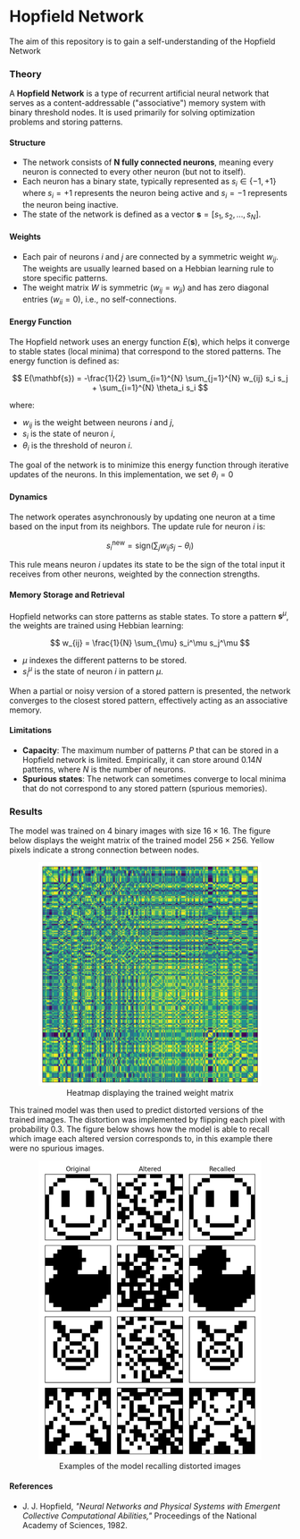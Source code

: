 # Hopfield Network
The aim of this repository is to gain a self-understanding of the Hopfield Network

### Theory
A **Hopfield Network** is a type of recurrent artificial neural network that serves as a content-addressable ("associative") memory system with binary threshold nodes. It is used primarily for solving optimization problems and storing patterns.

#### Structure
- The network consists of **N fully connected neurons**, meaning every neuron is connected to every other neuron (but not to itself).
- Each neuron has a binary state, typically represented as $s_i \in \{-1, +1\}$ where $s_i = +1$ represents the neuron being active and $s_i = -1$ represents the neuron being inactive.
- The state of the network is defined as a vector $\mathbf{s} = [s_1, s_2, \dots, s_N]$.

#### Weights
- Each pair of neurons $i$ and $j$ are connected by a symmetric weight $w_{ij}$. The weights are usually learned based on a Hebbian learning rule to store specific patterns.
- The weight matrix $W$ is symmetric ($w_{ij} = w_{ji}$) and has zero diagonal entries ($w_{ii} = 0$), i.e., no self-connections.

#### Energy Function
The Hopfield network uses an energy function $E(\mathbf{s})$, which helps it converge to stable states (local minima) that correspond to the stored patterns. The energy function is defined as:

$$
E(\mathbf{s}) = -\frac{1}{2} \sum_{i=1}^{N} \sum_{j=1}^{N} w_{ij} s_i s_j + \sum_{i=1}^{N} \theta_i s_i
$$

where:
- $w_{ij}$ is the weight between neurons $i$ and $j$,
- $s_i$ is the state of neuron $i$,
- $\theta_i$ is the threshold of neuron $i$.

The goal of the network is to minimize this energy function through iterative updates of the neurons. In this implementation, we set $\theta_i = 0$

#### Dynamics
The network operates asynchronously by updating one neuron at a time based on the input from its neighbors. The update rule for neuron $i$ is:

$$
s_i^{\text{new}} = \text{sign}\left( \sum_{j} w_{ij} s_j - \theta_i \right)
$$

This rule means neuron $i$ updates its state to be the sign of the total input it receives from other neurons, weighted by the connection strengths.

#### Memory Storage and Retrieval
Hopfield networks can store patterns as stable states. To store a pattern $\mathbf{s}^\mu$, the weights are trained using Hebbian learning:

$$
w_{ij} = \frac{1}{N} \sum_{\mu} s_i^\mu s_j^\mu
$$

- $\mu$ indexes the different patterns to be stored.
- $s_i^\mu$ is the state of neuron $i$ in pattern $\mu$.

When a partial or noisy version of a stored pattern is presented, the network converges to the closest stored pattern, effectively acting as an associative memory.

#### Limitations
- **Capacity**: The maximum number of patterns $P$ that can be stored in a Hopfield network is limited. Empirically, it can store around $0.14N$ patterns, where $N$ is the number of neurons.
- **Spurious states**: The network can sometimes converge to local minima that do not correspond to any stored pattern (spurious memories).

### Results
The model was trained on $4$ binary images with size $16\times16$. The figure below displays the weight matrix of the trained model $256 \times 256$. Yellow pixels indicate a strong connection between nodes.
<figure style="text-align: center;">
  <img src="figures/weights.png" alt="Trained Weight Matrix" width="400">
  <figcaption>Heatmap displaying the trained weight matrix</figcaption>
</figure>

This trained model was then used to predict distorted versions of the trained images. The distortion was implemented by flipping each pixel with probability $0.3$. The figure below shows how the model is able to recall which image each altered version corresponds to, in this example there were no spurious images.

<figure style="text-align: center;">
  <img src="figures/examples.png" alt="Examples showing image recall of the network" width="400">
  <figcaption>Examples of the model recalling distorted images</figcaption>
</figure>



#### References
- J. J. Hopfield, *"Neural Networks and Physical Systems with Emergent Collective Computational Abilities,"* Proceedings of the National Academy of Sciences, 1982.


